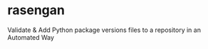 rasengan
========

Validate &amp; Add Python package versions files to a repository in an Automated Way